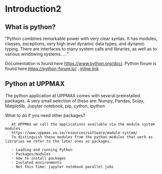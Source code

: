 # Introduction2

## What is python?

“Python combines remarkable power with very clear syntax. It has modules, classes, exceptions, very high level dynamic data types, and dynamic typing. There are interfaces to many system calls and libraries, as well as to various windowing systems. …“

Documentation is found here https://www.python.org/doc/.
Python forum is found here https://python-forum.io/ .
[inline link](https://example.com)

## Python at UPPMAX

The python application at UPPMAX comes with several preinstalled packages.
A very small selection of these are:
Numpy, Pandas, Scipy, Matplotlib, Jupyter notebook, pip, cython, ipython

What to do if you need other packages?

```{Warning}
   At UPPMAX we call the applications available via the module system modules. 
   https://www.uppmax.uu.se/resources/software/module-system/ 
   To distinguish these modules from the python modules that work as libraries we refer to the later ones as packages.
```

```{discussion} Outline
   - Loading and running Python
   - Packages/modules
   - How to install packages
   - Isolated environments
   - Not this time: jupyter notebook parallel jobs
```
